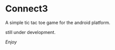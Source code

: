 # Connect3

A simple tic tac toe game for the  android platform.

still under development.

*Enjoy*
